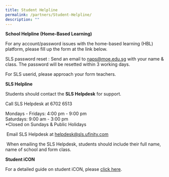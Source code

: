 ```yaml
---
title: Student Helpline
permalink: /partners/Student-Helpline/
description: ""
---
```

**School Helpline (Home-Based Learning)**

For any account/password issues with the home-based learning (HBL) platform, please fill up the form at the link below.

  

SLS password reset : Send an email to naps@moe.edu.sg with your name & class. The password will be resetted within 3 working days.

For SLS userid, please approach your form teachers.

  

**SLS Helpline**

Students should contact the **SLS Helpdesk** for support.

Call SLS Helpdesk at 6702 6513

Mondays - Fridays: 4:00 pm - 9:00 pm<br>
Saturdays: 9:00 am - 3:00 pm<br>
\*Closed on Sundays & Public Holidays

 Email SLS Helpdesk at [helpdesk@sls.ufinity.com](mailto:helpdesk@sls.ufinity.com)

 When emailing the SLS Helpdesk, students should include their full name, name of school and form class.

**Student iCON**

For a detailed guide on student iCON, please [click here](https://ngeeannpri.moe.edu.sg/curriculum/infocomm-technology/student-icon).